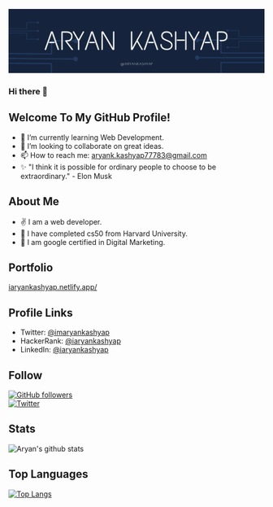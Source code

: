 [![Portfolio](https://github.com/iaryankashyap/iaryankashyap/raw/master/banner.png)](https://iaryankashyap.netlify.app/)

### Hi there 👋

## Welcome To My GitHub Profile!


- 🌱 I’m currently learning Web Development.
- 🔬  I’m looking to collaborate on great ideas.
- 📫 How to reach me: <a href="mailto:aryank.kashyap77783@gmail.com">aryank.kashyap77783@gmail.com</a>
- ✨ "I think it is possible for ordinary people to choose to be extraordinary." - Elon Musk <br>

## About Me

- :v: I am a web developer.
- :raised_hands: I have completed cs50 from Harvard University.
- :eyes: I am google certified in Digital Marketing.

## Portfolio

<a href="https://iaryankashyap.netlify.app/">iaryankashyap.netlify.app/</a>

## Profile Links

- Twitter: <a href="https://twitter.com/imaryankashyap">@imaryankashyap</a>
- HackerRank: <a href="https://www.hackerrank.com/iaryankashyap">@iaryankashyap</a>
- LinkedIn: <a href="https://www.linkedin.com/in/iaryankashyap/">@iaryankashyap</a>

## Follow

[![GitHub followers](https://img.shields.io/github/followers/iaryankashyap.svg?style=social&label=Follow&maxAge=2592000)](https://github.com/iaryankashyap?tab=followers)<br>
[![Twitter](https://img.shields.io/twitter/follow/imaryankashyap.svg?style=social&label=@imaryankashyap)](https://twitter.com/imaryankashyap)

## Stats

![Aryan's github stats](https://github-readme-stats.vercel.app/api?username=iaryankashyap&show_icons=true&theme=radical)

## Top Languages

[![Top Langs](https://github-readme-stats.vercel.app/api/top-langs/?username=iaryankashyap&theme=radical)](https://github.com/iaryankashyap/)
